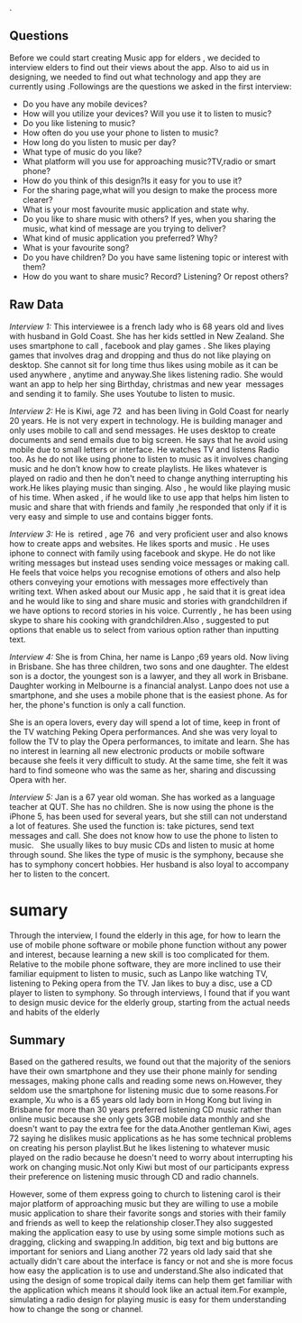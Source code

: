 . 
## Questions
Before we could start creating Music app for elders , we decided to interview elders to find out their views about the app. Also to aid us in designing, we needed to find out what technology and app they are currently using .Followings are the questions we asked in the first interview:
* Do you have any mobile devices?
* How will you utilize your devices? Will you use it to listen to music?
* Do you like listening to music?
* How often do you use your phone to listen to music?
* How long do you listen to music per day?
* What type of music do you like?
* What platform will you use for approaching music?TV,radio or smart phone?
* How do you think of this design?Is it easy for you to use it?
* For the sharing page,what will you design to make the process more clearer?
* What is your most favourite music application and state why.
* Do you like to share music with others? If yes, when you sharing the music, what kind of message are you trying to deliver?
* What kind of music application you preferred? Why?
* What is your favourite song?
* Do you have children? Do you have same listening topic or interest with them?
* How do you want to share music? Record? Listening? Or repost others?

## Raw Data
*Interview 1:* This interviewee is a french lady who is 68 years old and lives with husband in Gold Coast. She has her kids settled in New Zealand. She uses smartphone to call , facebook and play games . She likes playing games that involves drag and dropping and thus do not like playing on desktop. She cannot sit for long time thus likes using mobile as it can be used anywhere , anytime and anyway.She likes listening radio. She would want an app to help her sing Birthday, christmas and new year  messages and sending it to family. She uses Youtube to listen to music.

*Interview 2:* He is Kiwi, age 72  and has been living in Gold Coast for nearly 20 years. He is not very expert in technology. He is building manager and only uses mobile to call and send messages. He uses desktop to create documents and send emails due to big screen. He says that he avoid using mobile due to small letters or interface. He watches TV and listens Radio too. As he do not like using phone to listen to music as it involves changing music and he don’t know how to create playlists. He likes whatever is played on radio and then he don't need to change anything interrupting his work.He likes playing music than singing. Also , he would like playing music of his time. When asked , if he would like to use app that helps him listen to music and share that with friends and family ,he responded that only if it is very easy and simple to use and contains bigger fonts.


*Interview 3:* He is  retired , age 76  and very proficient user and also knows how to create apps and websites. He likes sports and music . He uses iphone to connect with family using facebook and skype. He do not like writing messages but instead uses sending voice messages or making call. He feels that voice helps you recognise emotions of others and also help others conveying your emotions with messages more effectively than writing text. When asked about our Music app , he said that it is great idea and he would like to sing and share music and stories with grandchildren if we have options to record stories in his voice. Currently , he has been using skype to share his cooking with grandchildren.Also , suggested to put options that enable us to select from various option rather than inputting text.

*Interview 4:* She is from China, her name is Lanpo ;69 years old. Now living in Brisbane. She has three children, two sons and one daughter. The eldest son is a doctor, the youngest son is a lawyer, and they all work in Brisbane. Daughter working in Melbourne is a financial analyst. Lanpo does not use a smartphone, and she uses a mobile phone that is the easiest phone. As for her, the phone's function is only a call function.

She is an opera lovers, every day will spend a lot of time, keep in front of the TV watching Peking Opera performances. And she was very loyal to follow the TV to play the Opera performances, to imitate and learn. She has no interest in learning all new electronic products or mobile software because she feels it very difficult to study. At the same time, she felt it was hard to find someone who was the same as her, sharing and discussing Opera with her.


*Interview 5:* Jan is a 67 year old woman. She has worked as a language teacher at QUT. She has no children. She is now using the phone is the iPhone 5, has been used for several years, but she still can not understand a lot of features. She used the function is: take pictures, send text messages and call. She does not know how to use the phone to listen to music.
  She usually likes to buy music CDs and listen to music at home through sound. She likes the type of music is the symphony, because she has to symphony concert hobbies. Her husband is also loyal to accompany her to listen to the concert.

# sumary
Through the interview, I found the elderly in this age, for how to learn the use of mobile phone software or mobile phone function without any power and interest, because learning a new skill is too complicated for them.
Relative to the mobile phone software, they are more inclined to use their familiar equipment to listen to music, such as Lanpo like watching TV, listening to Peking opera from the TV. Jan likes to buy a disc, use a CD player to listen to symphony.
So through interviews, I found that if you want to design music device for the elderly group, starting from the actual needs and habits of the elderly
## Summary
Based on the gathered results, we found out that the majority of the seniors have their own smartphone and they use their phone mainly for sending messages, making phone calls and reading some news on.However, they seldom use the smartphone for listening music due to some reasons.For example, Xu who is a 65 years old lady born in Hong Kong but living in Brisbane for more than 30 years preferred listening CD music rather than online music because she only gets 3GB mobile data monthly and she doesn't want to pay the extra fee for the data.Another gentleman Kiwi, ages 72 saying he dislikes music applications as he has some technical problems on creating his person playlist.But he likes listening to whatever music played on the radio because he doesn't need to worry about interrupting his work on changing music.Not only Kiwi but most of our participants express their preference on listening music through CD and radio channels.

However, some of them express going to church to listening carol is their major platform of approaching music but they are willing to use a mobile music application to share their favorite songs and stories with their family and friends as well to keep the relationship closer.They also suggested making the application easy to use by using some simple motions such as dragging, clicking and swapping.In addition, big text and big buttons are important for seniors and Liang another 72 years old lady said that she actually didn't care about the interface is fancy or not and she is more focus how easy the application is to use and understand.She also indicated that using the design of some tropical daily items can help them get familiar with the application which means it should look like an actual item.For example, simulating a radio design for playing music is easy for them understanding how to change the song or channel.


